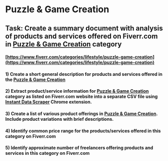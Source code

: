 # Puzzle & Game Creation
## Task: Create a summary document with analysis of products and services offered on Fiverr.com in [Puzzle & Game Creation](https://www.fiverr.com/categories/lifestyle/puzzle-game-creation) category
#### [https://www.fiverr.com/categories/lifestyle/puzzle-game-creation](https://www.fiverr.com/categories/lifestyle/puzzle-game-creation)
#### 1) Create a short general description for products and services offered in the [Puzzle & Game Creation](https://www.fiverr.com/categories/lifestyle/puzzle-game-creation)
#### 2) Extract product/service information for [Puzzle & Game Creation](https://www.fiverr.com/categories/lifestyle/puzzle-game-creation) category as listed on Fiverr.com website into a separate CSV file using [Instant Data Scraper](https://chrome.google.com/webstore/detail/instant-data-scraper/ofaokhiedipichpaobibbnahnkdoiiah) Chrome extension.
#### 3) Create a list of various product offerings in [Puzzle & Game Creation](https://www.fiverr.com/categories/lifestyle/puzzle-game-creation). Include product variations with brief descriptions.
#### 4) Identify common price range for the products/services offered in this category on Fiverr.com
#### 5) Identify approximate number of freelancers offering products and services in this category on Fiverr.com
